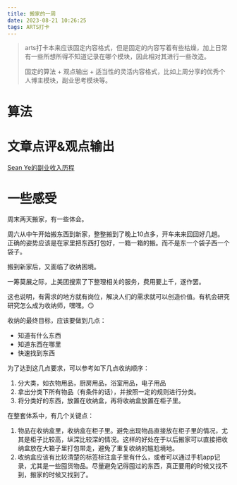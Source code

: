 ```yaml
---
title: 搬家的一周
date: 2023-08-21 10:26:25
tags: ARTS打卡
---
```


> arts打卡本来应该固定内容格式，但是固定的内容写着有些枯燥，加上日常有一些所想所得不知道记录在哪个模块，因此相对其进行一些改造。
>
> 固定的算法 + 观点输出 + 适当性的灵活内容格式，比如上周分享的优秀个人博主模块，副业思考模块等。

# 算法
# 文章点评&观点输出
[Sean Ye的副业收入历程](https://www.zhihu.com/question/617459170/answer/3174062606)

# 一些感受
周末两天搬家，有一些体会。

周六从中午开始搬东西到新家，整整搬到了晚上10点多，开车来来回回好几趟。
正确的姿势应该是在家里把东西打包好，一箱一箱的搬。而不是东一个袋子西一个袋子。

搬到新家后，又面临了收纳困境。

一筹莫展之际，上美团搜索了下整理相关的服务，费用要上千，遂作罢。

这也说明，有需求的地方就有岗位，解决人们的需求就可以创造价值。有机会研究研究怎么成为收纳师，嘿嘿。😏

收纳的最终目标，应该要做到几点：
- 知道有什么东西
- 知道东西在哪里
- 快速找到东西

为了达到这几点要求，可以参考如下几点收纳顺序：

1. 分大类，如衣物用品，厨房用品，浴室用品，电子用品
2. 拿出分类下所有物品（有条件的话），并按照一定的规则进行分类。
3. 将分类好的东西，放置在收纳盒，再将收纳盒放置在柜子里。

在整套体系中，有几个关键点：
1. 物品在收纳盒里，收纳盒在柜子里。避免出现物品直接放在柜子里的情况，尤其是柜子比较高，纵深比较深的情况。这样的好处在于以后搬家可以直接把收纳盒放在大箱子里打包带走，避免了重复收纳的尴尬境地。
2. 收纳盒应该有比较清楚的标签标注盒子里有什么，或者可以通过手机app记录，尤其是一些囤货物品。尽量避免记得囤过的东西，真正要用的时候又找不到，搬家的时候又找到了。

